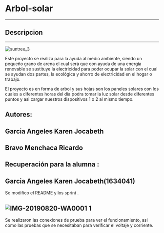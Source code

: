 # Arbol-solar
---

## Descripcion 
---

![suntree_3](https://user-images.githubusercontent.com/50536971/61098435-99587580-a424-11e9-907f-b7b61154003c.jpg)

Este proyecto se realiza para la ayuda al medio ambiente, siendo un pequeño grano de arena el cual será que con ayuda de una energía renovable se sustituye la electricidad para poder ocupar la solar con el cual se ayudan dos partes, la ecológica y ahorro de electricidad en el hogar o trabajo. 

El proyecto es en forma de arbol y sus hojas son los paneles solares con los cuales a diferentes horas del día podra tomar la luz solar desde diferentes puntos y asi cargar nuestros dispositivos 1 o 2 al mismo tiempo. 


## Autores:
## Garcia Angeles Karen Jocabeth 

Bravo Menchaca Ricardo
---
## Recuperación para la alumna :
## Garcia Angeles Karen Jocabeth(1634041)


Se modifico el README y los sprint .

![IMG-20190820-WA0001 1](https://user-images.githubusercontent.com/50536971/63355590-fac90980-c32b-11e9-8e2c-1a3dcb202125.jpg)
---
Se realizaron las conexiones de prueba para ver el funcionamiento, asi como las pruebas que se necesitaban para verificar el voltaje y corriente.


